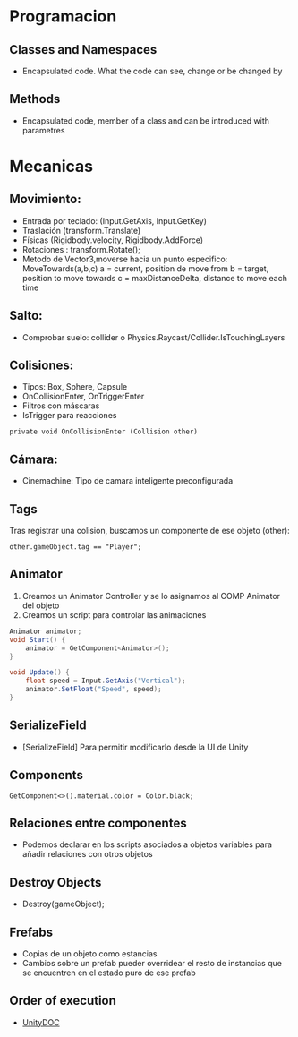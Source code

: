 # Programacion

## Classes and Namespaces
- Encapsulated code. What the code can see, change or be changed by

## Methods
- Encapsulated code, member of a class and can be introduced with parametres

# Mecanicas

## Movimiento:
- Entrada por teclado: (Input.GetAxis, Input.GetKey)
- Traslación (transform.Translate)
- Físicas (Rigidbody.velocity, Rigidbody.AddForce)
- Rotaciones : transform.Rotate();
- Metodo de Vector3,moverse hacia un punto especifico: 
    MoveTowards(a,b,c)
        a = current, position de move from
        b = target, position to move towards
        c = maxDistanceDelta, distance to move each time
## Salto:
- Comprobar suelo:  collider o Physics.Raycast/Collider.IsTouchingLayers

## Colisiones:
-  Tipos: Box, Sphere, Capsule
- OnCollisionEnter, OnTriggerEnter
- Filtros con máscaras
- IsTrigger para reacciones

~~~ 
private void OnCollisionEnter (Collision other)
~~~

## Cámara:
- Cinemachine: Tipo de camara inteligente preconfigurada 

## Tags
Tras registrar una colision, buscamos un componente de ese objeto (other):
~~~
other.gameObject.tag == "Player";
~~~
## Animator
1. Creamos un Animator Controller y se lo asignamos al COMP Animator del objeto
2. Creamos un script para controlar las animaciones 
~~~C#
Animator animator;
void Start() {
    animator = GetComponent<Animator>();
}

void Update() {
    float speed = Input.GetAxis("Vertical");
    animator.SetFloat("Speed", speed);
}
~~~

## SerializeField 
- [SerializeField] Para permitir modificarlo desde la UI de Unity

## Components
~~~
GetComponent<>().material.color = Color.black;
~~~

## Relaciones entre componentes
- Podemos declarar en los scripts asociados a objetos variables para añadir relaciones con otros objetos

## Destroy Objects
- Destroy(gameObject);

## Frefabs
- Copias de un objeto como estancias
- Cambios sobre un prefab pueder overridear el resto de instancias que se encuentren en el estado puro de ese prefab

## Order of execution
- [UnityDOC](https://docs.unity3d.com/Manual/execution-order.html)

